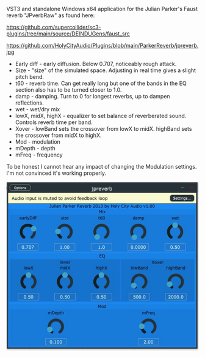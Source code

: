 VST3 and standalone Windows x64 application for the Julian Parker's Faust reverb "JPverbRaw" as found here:

https://github.com/supercollider/sc3-plugins/tree/main/source/DEINDUGens/faust_src

https://github.com/HolyCityAudio/Plugins/blob/main/ParkerReverb/jpreverb.jpg

* Early diff - early diffusion.  Below 0.707, noticeably rough attack.
* Size - "size" of the simulated space.  Adjusting in real time gives a slight pitch bend.
* t60 - reverb time.  Can get really long but one of the bands in the EQ section also has to be turned closer to 1.0.
* damp - damping.  Turn to 0 for longest reverbs, up to dampen reflections.
* wet - wet/dry mix
* lowX, midX, highX - equalizer to set balance of reverberated sound.  Controls reverb time per band.
* Xover - lowBand sets the crossover from lowX to midX.  highBand sets the crossover from midX to highX.
* Mod - modulation
* mDepth - depth
* mFreq - frequency

To be honest I cannot hear any impact of changing the Modulation settings.  I'm not convinced it's working properly.


![alt text](https://github.com/HolyCityAudio/Plugins/blob/main/ParkerReverb/jpreverb.jpg?raw=true)
